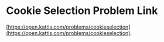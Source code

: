 # Cookie Selection Problem Link
[https://open.kattis.com/problems/cookieselection](https://open.kattis.com/problems/cookieselection).
